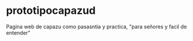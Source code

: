 # prototipocapazud
Pagina web de capazu como pasasntia y practica, "para señores y facil de entender"
